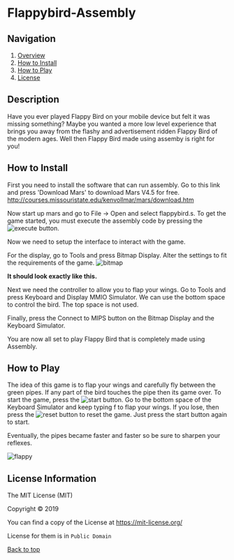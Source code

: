 # Flappybird-Assembly

## Navigation 
<a name="top"></a> 
1. [Overview](#description) 
2. [How to Install](#install) 
3. [How to Play](#play) 
6. [License](#license)

## Description 
<a name="description"></a>
Have you ever played Flappy Bird on your mobile device but felt it was missing something?
Maybe you wanted a more low level experience that brings you away from the flashy and advertisement ridden Flappy Bird of the modern ages. 
Well then Flappy Bird made using assemby is right for you!

## How to Install 
<a name="install"></a>
First you need to install the software that can run assembly. 
Go to this link and press 'Download Mars' to download Mars V4.5 for free. 
http://courses.missouristate.edu/kenvollmar/mars/download.htm

Now start up mars and go to File -> Open and select flappybird.s.
To get the game started, you must execute the assembly code by pressing the ![execute](https://user-images.githubusercontent.com/38819226/88502333-1a38cf80-cf9c-11ea-80ce-656b1b86da2c.PNG) button.

Now we need to setup the interface to interact with the game. 

For the display, go to Tools and press Bitmap Display. Alter the settings to fit the requirements of the game. 
![bitmap](https://user-images.githubusercontent.com/38819226/88502723-69333480-cf9d-11ea-929e-bc6f8f693432.PNG)

__It should look exactly like this.__

Next we need the controller to allow you to flap your wings. Go to Tools and press Keyboard and Display MMIO Simulator. We can use the bottom space to control the bird. The top space is not used. 

Finally, press the Connect to MIPS button on the Bitmap Display and the Keyboard Simulator. 

You are now all set to play Flappy Bird that is completely made using Assembly. 


## How to Play
<a name="play"></a>

The idea of this game is to flap your wings and carefully fly between the green pipes. If any part of the bird touches the pipe then its game over. 
To start the game, press the ![start](https://user-images.githubusercontent.com/38819226/88503119-bf54a780-cf9e-11ea-8f4f-2be86dbb290d.PNG) button. 
Go to the bottom space of the Keyboard Simulator and keep typing f to flap your wings.
If you lose, then press the ![reset](https://user-images.githubusercontent.com/38819226/88503247-1a869a00-cf9f-11ea-8e32-20015e42a79e.PNG) button to reset the game. Just press the start button again to start.

Eventually, the pipes became faster and faster so be sure to sharpen your reflexes. 

![flappy](https://user-images.githubusercontent.com/38819226/88503333-69343400-cf9f-11ea-8ab3-bd79adfd6afc.PNG)



## <a name="license"></a>License Information

The MIT License (MIT)

Copyright © 2019

You can find a copy of the License at https://mit-license.org/

License for them is in `Public Domain`


[Back to top](#top)
